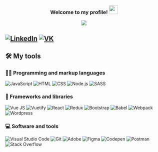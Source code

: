 <h3 align="center">
  Welcome to my profile!
  <img src="https://media.giphy.com/media/hvRJCLFzcasrR4ia7z/giphy.gif" width="28">
</h3>
<!-- Typing SVG -->
<p align="center">
  <a href="https://github.com/SashaSushchits"><img src="https://readme-typing-svg.herokuapp.com/?lines=Front-end+developer+in+Beltamozhservice;Nice+to+meet+you!&font=Fira%20Code&center=true&width=550&height=20&color=4D4CFF&vCenter=true&size=22"></a>
</p>

## [![LinkedIn](https://img.shields.io/badge/LinkedIn-%230077B5.svg?&style=flat-square&logo=linkedin&logoColor=white)](https://www.linkedin.com/in/sashasushchits) [![VK](https://img.shields.io/badge/VK-02569B.svg?&style=flat-square&logo=vk&logoColor=white)](https://vk.com/sashasushchits)

## 🛠️ My tools

### 👨‍💻 Programming and markup languages

<p>
  <img alt="JavaScript" src="https://img.shields.io/badge/JavaScript-F7DF1E.svg?logo=javascript&logoColor=black">
  <img alt="HTML" src="https://img.shields.io/badge/HTML-E34F26.svg?logo=html5&logoColor=white">
  <img alt="CSS" src="https://img.shields.io/badge/CSS-1572B6.svg?logo=css3&logoColor=white">
  <img alt="Node.js" src="https://img.shields.io/badge/Node.js-43853D.svg?logo=node.js&logoColor=white">
  <img alt="SASS" src="https://img.shields.io/badge/Sass-hotpink.svg?logo=SASS&logoColor=white">
</p>

### 🧰 Frameworks and libraries

<p>
  <img alt="Vue JS" src="https://custom-icon-badges.herokuapp.com/badge/Vue JS-02569B.svg?logo=vuejs-icon">
  <img alt="Vuetify" src="https://img.shields.io/badge/Vuetify-15A6C4.svg?logo=vuetify&logoColor=blue">
  <img alt="React" src="https://img.shields.io/badge/React-20232a.svg?logo=react&logoColor=%2361DAFB">
  <img alt="Redux" src="https://img.shields.io/badge/Redux-111111.svg?logo=redux&logoColor=%2361DAFB">
  <img alt="Bootstrap" src="https://img.shields.io/badge/Bootstrap-7952B3.svg?logo=bootstrap&logoColor=white">
  <img alt="Babel" src="https://img.shields.io/badge/Babel-5C2D91.svg?logo=babel&logoColor=white">
  <img alt="Webpack" src="https://img.shields.io/badge/Webpack-02569B.svg?logo=webpack&logoColor=white">
  <img alt="Wordpress" src="https://img.shields.io/badge/Wordpress-21759B?logo=wordpress&logoColor=white">
</p>

### 💻 Software and tools

<p>
    <img alt="Visual Studio Code" src="https://img.shields.io/badge/Visual%20Studio%20Code-0078d7.svg?logo=visual-studio-code&logoColor=white">
    <img alt="Git" src="https://img.shields.io/badge/Git-F05033.svg?logo=git&logoColor=white">
    <img alt="Adobe" src="https://img.shields.io/badge/Adobe-FF0000.svg?logo=adobe&logoColor=white">
    <img alt="Figma" src="https://img.shields.io/badge/Figma-9C033A.svg?logo=figma&logoColor=white">
    <img alt="Codepen" src="https://img.shields.io/badge/Codepen-000000.svg?logo=codepen&logoColor=white">
    <img alt="Postman" src="https://img.shields.io/badge/Postman-FF6C37?logo=postman&logoColor=white">
    <img alt="Stack Overflow" src="https://img.shields.io/badge/-Stack%20Overflow-FE7A16?logo=stack-overflow&logoColor=white">
</p>
